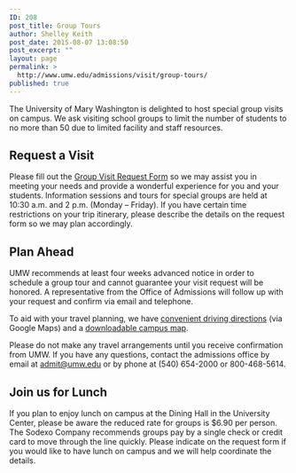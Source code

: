 ```yaml
---
ID: 208
post_title: Group Tours
author: Shelley Keith
post_date: 2015-08-07 13:08:50
post_excerpt: ""
layout: page
permalink: >
  http://www.umw.edu/admissions/visit/group-tours/
published: true
---
```

The University of Mary Washington is delighted to host special group visits on campus. We ask visiting school groups to limit the number of students to no more than 50 due to limited facility and staff resources.
<h2>Request a Visit</h2>
Please fill out the <a href="/admissions/visit/group-tours/schedule-a-group-tour/">Group Visit Request Form</a> so we may assist you in meeting your needs and provide a wonderful experience for you and your students. Information sessions and tours for special groups are held at 10:30 a.m. and 2 p.m. (Monday – Friday). If you have certain time restrictions on your trip itinerary, please describe the details on the request form so we may plan accordingly.
<h2>Plan Ahead</h2>
UMW recommends at least four weeks advanced notice in order to schedule a group tour and cannot guarantee your visit request will be honored. A representative from the Office of Admissions will follow up with your request and confirm via email and telephone.

To aid with your travel planning, we have <a href="/directory/building/lee-hall/">convenient driving directions</a> (via Google Maps) and a <a href="http://www.umw.edu/documents/document/map-of-fredericksburg-campus/">downloadable campus map</a>.

Please do not make any travel arrangements until you receive confirmation from UMW. If you have any questions, contact the admissions office by email at <a href="mailto:admit@umw.edu">admit@umw.edu</a> or by phone at (540) 654-2000 or 800-468-5614.
<h2>Join us for Lunch</h2>
If you plan to enjoy lunch on campus at the Dining Hall in the University Center, please be aware the reduced rate for groups is $6.90 per person. The Sodexo Company recommends groups pay by a single check or credit card to move through the line quickly. Please indicate on the request form if you would like to have lunch on campus and we will help coordinate the details.
